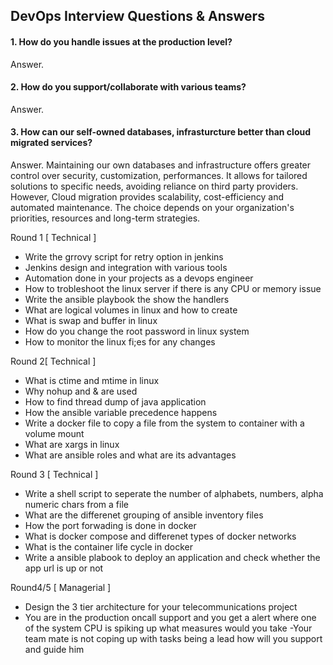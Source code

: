 ## DevOps Interview Questions & Answers

#### 1. How do you handle issues at the production level?

Answer.

#### 2. How do you support/collaborate with various teams? 

Answer.

#### 3. How can our self-owned databases, infrasturcture better than cloud migrated services?

Answer. Maintaining our own databases and infrastructure offers greater control over security, customization, performances. It allows for tailored solutions to specific needs, avoiding reliance on third party providers. However, Cloud migration provides scalability, cost-efficiency and automated maintenance. The choice depends on your organization's priorities, resources and long-term strategies.

Round 1 [ Technical ]
- Write the grrovy script for retry option in jenkins
- Jenkins design and integration with various tools
- Automation done in your projects as a devops engineer
- How to trobleshoot the linux server if there is any CPU or memory issue
- Write the ansible playbook the show the handlers
- What are logical volumes in linux and how to create
- What is swap and buffer in linux
- How do you change the root password in linux system
- How to monitor the linux fi;es for any changes

Round 2[ Technical ]
- What is ctime and mtime in linux
- Why nohup and & are used
- How to find thread dump of java application
- How the ansible variable precedence happens
- Write a docker file to copy a file from the system to container with a volume mount
- What are xargs in linux
- What are ansible roles and what are its advantages

Round 3 [ Technical ]
- Write a shell script to seperate the number of alphabets, numbers, alpha numeric chars from a file
- What are the differenet grouping of ansible inventory files
- How the port forwading is done in docker
- What is docker compose and differenet types of docker networks
- What is the container life cycle in docker
- Write a ansible plabook to deploy an application and check whether the app url is up or not

Round4/5 [ Managerial ]
- Design the 3 tier architecture for your telecommunications project
- You are in the production oncall support and you get a alert where one of the system CPU is spiking up what measures would you take
-Your team mate is not coping up with tasks being a lead how will you support and guide him
